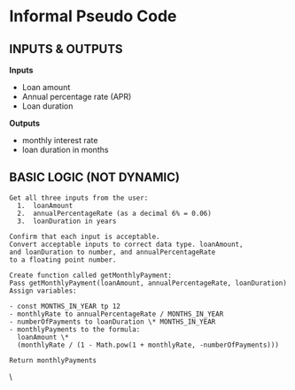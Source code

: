 # Informal Pseudo Code

## INPUTS & OUTPUTS

**Inputs**

- Loan amount
- Annual percentage rate (APR)
- Loan duration

**Outputs**

- monthly interest rate
- loan duration in months

## BASIC LOGIC (NOT DYNAMIC)

    Get all three inputs from the user:
      1.  loanAmount
      2.  annualPercentageRate (as a decimal 6% = 0.06)
      3.  loanDuration in years

    Confirm that each input is acceptable.
    Convert acceptable inputs to correct data type. loanAmount,
    and loanDuration to number, and annualPercentageRate
    to a floating point number.

    Create function called getMonthlyPayment:
    Pass getMonthlyPayment(loanAmount, annualPercentageRate, loanDuration)
    Assign variables:

    - const MONTHS_IN_YEAR tp 12
    - monthlyRate to annualPercentageRate / MONTHS_IN_YEAR
    - numberOfPayments to loanDuration \* MONTHS_IN_YEAR
    - monthlyPayments to the formula:
      loanAmount \*
      (monthlyRate / (1 - Math.pow(1 + monthlyRate, -numberOfPayments)))

    Return monthlyPayments

\
